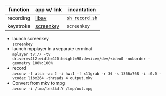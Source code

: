 | function  | app w/ link                               | incantation     |
|-----------|-------------------------------------------|-----------------|
| recording | [libav](https://libav.org/download/)      | [`sh record.sh`](https://raw.githubusercontent.com/denten-courses/computing-context/master/screencasts/record.sh)  |
| keystroke | [screenkey](https://packages.debian.org/source/sid/screenkey)| `screenkey` |


-  launch screenkey  
    `screenkey`
- launch mpplayer in a separate terminal  
     `mplayer tv:// -tv driver=v4l2:width=120:height=90:device=/dev/video0 -noborder -geometry 100%:100%`
- record  
     `avconv -f alsa -ac 2 -i hw:1 -f x11grab -r 30 -s 1366x768 -i :0.0 -vcodec libx264 -threads 4 output.mkv`
- Convert from mkv to mpg   
   `avconv -i /tmp/test%d.Y /tmp/out.mpg`
